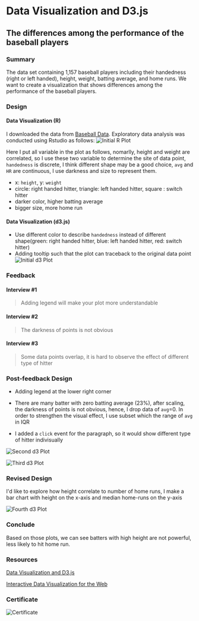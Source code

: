 # Data Visualization and D3.js  

## The differences among the performance of the baseball players

### Summary

The data set containing 1,157 baseball players including their handedness (right or left handed), height, weight, batting average, and home runs. We want to create a visualization that shows differences among the performance of the baseball players.

### Design

#### Data Visualization (R)

I downloaded the data from [Baseball Data](https://www.google.com/url?q=https%3A%2F%2Fs3.amazonaws.com%2Fudacity-hosted-downloads%2Fud507%2Fbaseball_data.csv&sa=D&sntz=1&usg=AFQjCNEkK8NRImfPdhM7cLkivKaJ0WldFA). Exploratory data analysis was conducted using Rstudio as follows: 
![Initial R Plot](https://raw.githubusercontent.com/ShaneKao/Data-Visualization-and-D3.js/master/plot/r_plot.png)

Here I put all variable in the plot as follows, nomarlly, height and weight are correlated, so I use these two variable to determine the site of data point, `handedness` is discrete, I think different shape may be a good choice, `avg` and `HR` are continuous, I use darkness and size to represent them.

* x: `height`, y: `weight`
* circle:  right handed hitter, triangle: left handed hitter, square : switch hitter
* darker color, higher batting average
* bigger size, more home run

#### Data Visualization (d3.js)

* Use different color to describe `handedness` instead of different shape(green: right handed hitter, blue: left handed hitter, red: switch hitter) 
* Adding tooltip such that the plot can traceback to the original data point
![Initial d3 Plot](https://raw.githubusercontent.com/ShaneKao/Data-Visualization-and-D3.js/master/plot/d3_plot_v1.png)

### Feedback

#### Interview #1

> Adding legend will make your plot more understandable

#### Interview #2

> The darkness of points is not obvious

#### Interview #3

> Some data points overlap, it is hard to observe the effect of different type of hitter

### Post-feedback Design

* Adding legend at the lower right corner

* There are many batter with zero batting average (23%), after scaling, the darkness of points is not obvious, hence, I drop data of `avg`=0. In order to strengthen the visual effect, I use subset which the range of `avg` in IQR

* I added a `click` event for the paragraph, so it would show different type of hitter indivisually

![Second d3 Plot](https://raw.githubusercontent.com/ShaneKao/Data-Visualization-and-D3.js/master/plot/d3_plot_v2.png)

![Third d3 Plot](https://raw.githubusercontent.com/ShaneKao/Data-Visualization-and-D3.js/master/plot/d3_plot_v3.png)

### Revised Design

I'd like to explore how height correlate to number of home runs, I make a bar chart with height on the x-axis and median home-runs on the y-axis

![Fourth d3 Plot](https://raw.githubusercontent.com/ShaneKao/Data-Visualization-and-D3.js/master/plot/d3_plot_v4.png)

### Conclude

Based on those plots, we can see batters with high height are not powerful, less likely to hit home run. 

### Resources

[Data Visualization and D3.js](https://www.udacity.com/course/ud507)

[Interactive Data Visualization for the Web](http://shop.oreilly.com/product/0636920026938.do)

### Certificate

![Certificate](https://raw.githubusercontent.com/ShaneKao/Data-Visualization-and-D3.js/master/certificate.png)
